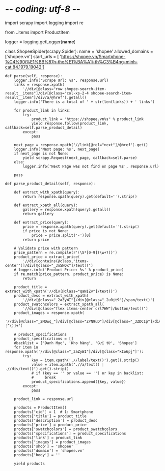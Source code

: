 # -*- coding: utf-8 -*-
import scrapy
import logging
import re

from ..items import ProductItem

logger = logging.getLogger(__name__)


class ShopeeSpider(scrapy.Spider):
    name = 'shopee'
    allowed_domains = ['shopee.vn']
    start_urls = [
        'https://shopee.vn/Smartphone-%C4%90i%E1%BB%87n-tho%E1%BA%A1i-th%C3%B4ng-minh-cat.84.1979.19042']


    def parse(self, response):
        logger.info('Scrape Url: %s', response.url)
        links = response.xpath(
            '//div[@class="row shopee-search-item-result__items"]/div[@class="col-xs-2-4 shopee-search-item-result__item"]/div/a/@href').getall()
        logger.info('There is a total of ' + str(len(links)) + ' links')
        
        for product_link in links:
            try:
                product_link = "https://shopee.vn%s" % product_link
                yield response.follow(product_link, callback=self.parse_product_detail)
            except:
                pass

        next_page = response.xpath('//link[@rel="next"]/@href').get()
        logger.info('Next page: %s', next_page)
        if next_page is not None:
            yield scrapy.Request(next_page, callback=self.parse)
        else:
            logger.info('Next Page was not find on page %s', response.url)

        pass

    def parse_product_detail(self, response):

        def extract_with_xpath(query):
            return response.xpath(query).get(default='').strip()

        def extract_xpath_all(query):
            gallery = response.xpath(query).getall()
            return gallery

        def extract_price(query):
            price = response.xpath(query).get(default='').strip()
            if price is not None:
                price = price.split('-')[0]
            return price

        # Validate price with pattern
        price_pattern = re.compile(r'(\S*[0-9](\w+?))')
        product_price = extract_price(
            '//div[contains(@class,"items-center")]/div[@class="_3n5NQx"]/text()')
        # logger.info('Product Price: %s' % product_price)
        if re.match(price_pattern, product_price) is None:
            return

        product_title = extract_with_xpath('//div[@class="qaNIZv"]/text()')
        product_desc = extract_with_xpath(
            '//div[@class="_2aZyWI"]/div[@class="_2u0jt9"]/span/text()')
        product_swatchcolors = extract_xpath_all(
            '//div[@class="flex items-center crl7WW"]/button/text()')
        product_images = response.xpath(
            '//div[@class="_2MDwq_"]/div[@class="ZPN9uD"]/div[@class="_3ZDC1p"]/div/@style').re(r'(?:https?://).*?[^\)]+')

        # product_specifications
        product_specifications = []
        #backlist = ['Danh Mục', 'Kho hàng', 'Gửi từ', 'Shopee']
        for item in response.xpath('//div[@class="_2aZyWI"]/div[@class="kIo6pj"]'):
            try:
                key = item.xpath('.//label/text()').get().strip()
                value = item.xpath('.//a/text() | .//div/text()').get().strip()
                # if (key == '' or value == '') or key in backlist:
                #     break
                product_specifications.append({key, value})
            except:
                pass

        product_link = response.url

        products = ProductItem()
        products['cid'] = 1  # 1: Smartphone
        products['title'] = product_title
        products['description'] = product_desc
        products['price'] = product_price
        products['swatchcolors'] = product_swatchcolors
        products['specifications'] = product_specifications
        products['link'] = product_link
        products['images'] = product_images
        products['shop'] = 'shopee'
        products['domain'] = 'shopee.vn'
        products['body'] = ''

        yield products
